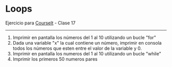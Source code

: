 # Loops

Ejercicio para [CourseIt](https://courseit.io) - Clase 17

-----

1. Imprimir en pantalla los números del 1 al 10 utilizando un bucle "for"<br>
2. Dada una variable "x" la cual contiene un número, imprimir en consola todos los números que esten entre el valor de la variable y 0.<br>
3. Imprimir en pantalla los numeros del 1 al 10 utilizando un bucle "while" <br>
4. Imprimir los primeros 50 numeros pares 
